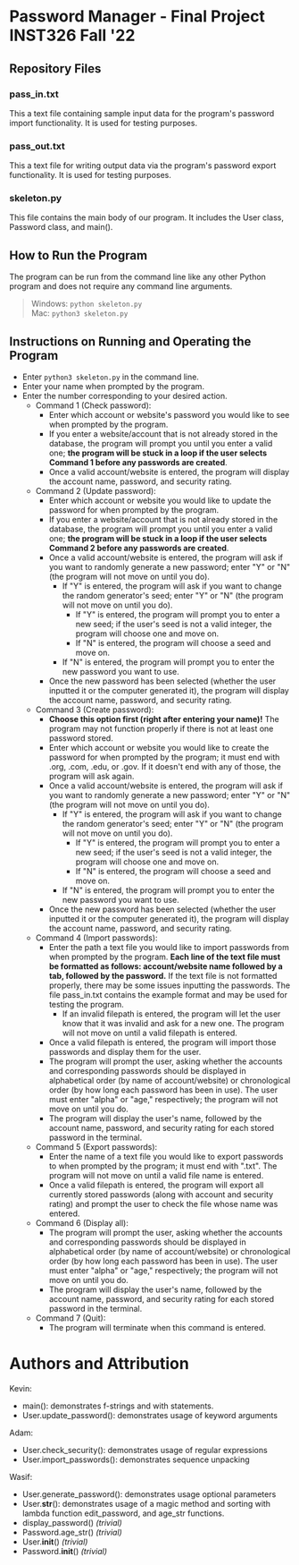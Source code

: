 # Password Manager - Final Project INST326 Fall '22

## Repository Files
### pass_in.txt
This a text file containing sample input data for the program's password import functionality.  It is used for testing purposes.

### pass_out.txt
This a text file for writing output data via the program's password export functionality. It is used for testing purposes.

### skeleton.py
This file contains the main body of our program. It includes the User class, Password class, and main().

## How to Run the Program
The program can be run from the command line like any other Python program and does not require any command line arguments.
> Windows: `python skeleton.py`
> <br>Mac: `python3 skeleton.py`

## Instructions on Running and Operating the Program
- Enter `python3 skeleton.py` in the command line.<br>
- Enter your name when prompted by the program.<br>
- Enter the number corresponding to your desired action.<br>
  - Command 1 (Check password): 
    - Enter which account or website's password you would like to see when prompted by the program.
    - If you enter a website/account that is not already stored in the database, the program will prompt you until you enter a valid one; **the program will be stuck in a loop if the user selects Command 1 before any passwords are created**.
    - Once a valid account/website is entered, the program will display the account name, password, and security rating.
  - Command 2 (Update password):
    - Enter which account or website you would like to update the password for when prompted by the program.
    - If you enter a website/account that is not already stored in the database, the program will prompt you until you enter a valid one; **the program will be stuck in a loop if the user selects Command 2 before any passwords are created**.
    - Once a valid account/website is entered, the program will ask if you want to randomly generate a new password; enter "Y" or "N" (the program will not move on until you do).
      - If "Y" is entered, the program will ask if you want to change the random generator's seed; enter "Y" or "N" (the program will not move on until you do).
        - If "Y" is entered, the program will prompt you to enter a new seed; if the user's seed is not a valid integer, the program will choose one and move on.
        - If "N" is entered, the program will choose a seed and move on.
      - If "N" is entered, the program will prompt you to enter the new password you want to use.
    - Once the new password has been selected (whether the user inputted it or the computer generated it), the program will display the account name, password, and security rating.
  - Command 3 (Create password): 
    - **Choose this option first (right after entering your name)!** The program may not function properly if there is not at least one password stored. 
    - Enter which account or website you would like to create the password for when prompted by the program; it must end with .org, .com, .edu, or .gov. If it doesn't end with any of those, the program will ask again.
    - Once a valid account/website is entered, the program will ask if you want to randomly generate a new password; enter "Y" or "N" (the program will not move on until you do).
      - If "Y" is entered, the program will ask if you want to change the random generator's seed; enter "Y" or "N" (the program will not move on until you do).
        - If "Y" is entered, the program will prompt you to enter a new seed; if the user's seed is not a valid integer, the program will choose one and move on.
        - If "N" is entered, the program will choose a seed and move on.
      - If "N" is entered, the program will prompt you to enter the new password you want to use.
    - Once the new password has been selected (whether the user inputted it or the computer generated it), the program will display the account name, password, and security rating.
  - Command 4 (Import passwords): 
    - Enter the path a text file you would like to import passwords from when prompted by the program. **Each line of the text file must be formatted as follows: account/website name followed by a tab, followed by the password.** If the text file is not formatted properly, there may be some issues inputting the passwords. The file pass_in.txt contains the example format and may be used for testing the program.
      - If an invalid filepath is entered, the program will let the user know that it was invalid and ask for a new one. The program will not move on until a valid filepath is entered.
    - Once a valid filepath is entered, the program will import those passwords and display them for the user. 
    - The program will prompt the user, asking whether the accounts and corresponding passwords should be displayed in alphabetical order (by name of account/website) or chronological order (by how long each password has been in use). The user must enter "alpha" or "age," respectively; the program will not move on until you do.
    - The program will display the user's name, followed by the account name, password, and security rating for each stored password in the terminal.
  - Command 5 (Export passwords): 
    - Enter the name of a text file you would like to export passwords to when prompted by the program; it must end with ".txt". The program will not move on until a valid file name is entered.
    - Once a valid filepath is entered, the program will export all currently stored passwords (along with account and security rating) and prompt the user to check the file whose name was entered.
  - Command 6 (Display all):
    - The program will prompt the user, asking whether the accounts and corresponding passwords should be displayed in alphabetical order (by name of account/website) or chronological order (by how long each password has been in use). The user must enter "alpha" or "age," respectively; the program will not move on until you do.
    - The program will display the user's name, followed by the account name, password, and security rating for each stored password in the terminal.
  - Command 7 (Quit):
    - The program will terminate when this command is entered.

# Authors and Attribution
Kevin:
- main(): demonstrates f-strings and with statements. 
- User.update_password(): demonstrates usage of keyword arguments

Adam:
- User.check_security(): demonstrates usage of regular expressions
- User.import_passwords(): demonstrates sequence unpacking

Wasif:
- User.generate_password(): demonstrates usage optional parameters
- User.__str__(): demonstrates usage of a magic method and sorting with lambda function
edit_password, and age_str functions.
- display_password() *(trivial)*
- Password.age_str() *(trivial)*
- User.__init__() *(trivial)*
- Password.__init__() *(trivial)*
